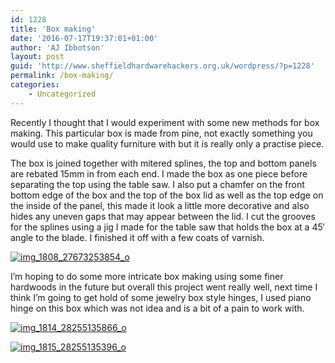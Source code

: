 ```yaml
---
id: 1228
title: 'Box making'
date: '2016-07-17T19:37:01+01:00'
author: 'AJ Ibbotson'
layout: post
guid: 'http://www.sheffieldhardwarehackers.org.uk/wordpress/?p=1228'
permalink: /box-making/
categories:
    - Uncategorized
---
```


Recently I thought that I would experiment with some new methods for box making. This particular box is made from pine, not exactly something you would use to make quality furniture with but it is really only a practise piece.

The box is joined together with mitered splines, the top and bottom panels are rebated 15mm in from each end. I made the box as one piece before separating the top using the table saw. I also put a chamfer on the front bottom edge of the box and the top of the box lid as well as the top edge on the inside of the panel, this made it look a little more decorative and also hides any uneven gaps that may appear between the lid. I cut the grooves for the splines using a jig I made for the table saw that holds the box at a 45′ angle to the blade. I finished it off with a few coats of varnish.

[![img_1808_27673253854_o](https://aaronjibbotson.files.wordpress.com/2016/07/img_1808_27673253854_o.jpg?w=625)](https://aaronjibbotson.files.wordpress.com/2016/07/img_1808_27673253854_o.jpg)

I’m hoping to do some more intricate box making using some finer hardwoods in the future but overall this project went really well, next time I think I’m going to get hold of some jewelry box style hinges, I used piano hinge on this box which was not idea and is a bit of a pain to work with.

[![img_1814_28255135866_o](https://aaronjibbotson.files.wordpress.com/2016/07/img_1814_28255135866_o.jpg?w=625)](https://aaronjibbotson.files.wordpress.com/2016/07/img_1814_28255135866_o.jpg)

[![img_1815_28255135396_o](https://aaronjibbotson.files.wordpress.com/2016/07/img_1815_28255135396_o.jpg?w=625)](https://aaronjibbotson.files.wordpress.com/2016/07/img_1815_28255135396_o.jpg)
<!--- path/to this posts images is ![]({{ site.baseurl }}/assets/blog/2016-07-17-box-making/ --->
